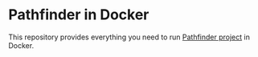 # Pathfinder in Docker
This repository provides everything you need to run [Pathfinder project](https://github.com/OpenMatchmaking/pathfinder) in Docker.
